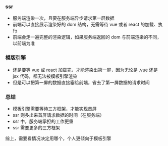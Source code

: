 ### ssr

- 服务端渲染一次，且要在服务端异步请求第一屏数据
- 前端可以直接展示渲染好的 dom 结构，无需等待 vue 或者 react 的加载、执行
- 前端会走一遍完整的渲染逻辑，如果服务端返回的 dom 与前端渲染的不同，以前端为准

### 模版引擎

- 还是要等 vue 或 react 加载完，才能渲染出第一屏，因为无论是 .vue 还是 jsx 代码，都无法被模板引擎渲染
- 但是可以把第一屏的数据直接塞给前端，省去了第一屏数据的请求时间


### 总结

- 模板引擎需要等待三方框架，才能实现首屏
- ssr 则多出来首屏请求数据的时间（在服务端）
- ssr 中，服务端承担的工作更重
- ssr 需要更多的三方框架

综上，需要看情况决定用哪个，个人更倾向于模板引擎
